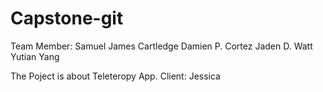 # Capstone-git
Team Member: 
  Samuel James Cartledge
  Damien P. Cortez
  Jaden D. Watt
  Yutian Yang

The Poject is about Teleteropy App. 
Client: Jessica
